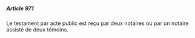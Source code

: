 ##### Article 971

Le testament par acte public est reçu par deux notaires ou par un notaire assisté de deux témoins.

